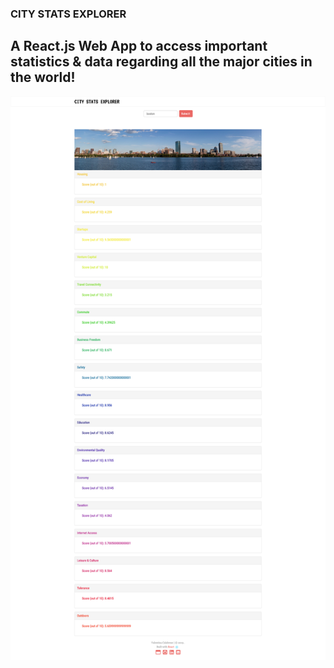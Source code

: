 ### CITY STATS EXPLORER

## A React.js Web App to access important statistics & data regarding all the major cities in the world!

![alt text](screen.png?raw=true "City Stats Explorer UI")
